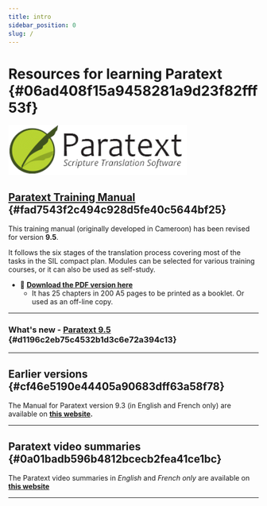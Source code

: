 ```yaml
---
title: intro
sidebar_position: 0
slug: /
---
```




# Resources for learning Paratext {#06ad408f15a9458281a9d23f82fff53f}


![](./415098770.png)


## [Paratext Training Manual](/Overview) {#fad7543f2c494c928d5fe40c5644bf25}


This training manual (originally developed in Cameroon) has been revised for version **9.5**. 


It follows the six stages of the translation process covering most of the tasks in the SIL compact plan. Modules can be selected for various training courses, or it can also be used as self-study.

- 📖 [**Download the PDF version here**](https://manual.paratext.org/downloads/Ptx-man-a5-en-9.4.pdf)
	- It has 25 chapters in 200 A5 pages to be printed as a booklet. Or used as an off-line copy.

---


### What's new - [Paratext 9.5](/Whats-new) {#d1196c2eb75c4532b1d3c6e72a394c13}


---


## Earlier versions {#cf46e5190e44405a90683dff63a58f78}


The Manual for Paratext version 9.3 (in English and French only) are available on [**this website**](https://jennibeadle.github.io/paratextmanversions/)**.**


---


## Paratext video summaries {#0a01badb596b4812bcecb2fea41ce1bc}


The Paratext video summaries in _English_ and _French only_ are available on [**this website**](https://jennibeadle.github.io/paratext-vidsum/) 


---

